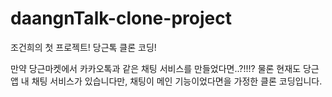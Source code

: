 # daangnTalk-clone-project

조건희의 첫 프로젝트! 당근톡 클론 코딩!

만약 당근마켓에서 카카오톡과 같은 채팅 서비스를 만들었다면..?!!!?
물론 현재도 당근 앱 내 채팅 서비스가 있습니다만,
채팅이 메인 기능이었다면을 가정한 클론 코딩입니다.
